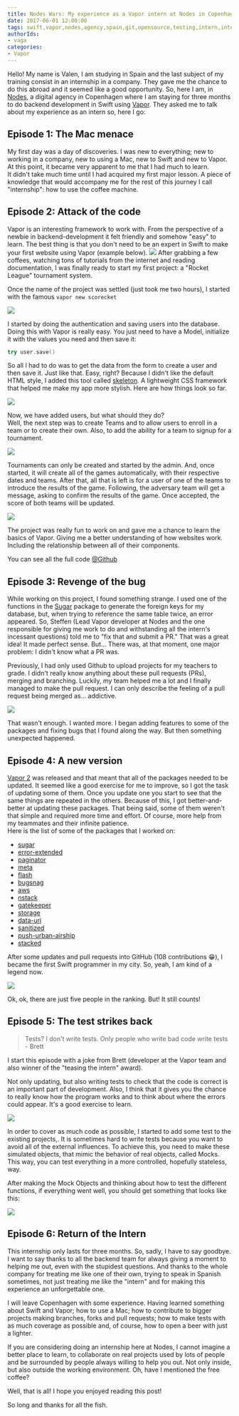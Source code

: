 ```yaml
---
title: Nodes Wars: My experience as a Vapor intern at Nodes in Copenhagen
date: 2017-06-01 12:00:00
tags: swift,vapor,nodes,agency,spain,git,opensource,testing,intern,internship
authorIds:
- vaga
categories:
- Vapor
---
```


Hello! My name is Valen, I am studying in Spain and the last subject of my training consist in an internship in a company. They gave me the chance to do this abroad and it seemed like a good opportunity. So, here I am, in [Nodes](https://www.nodesagency.com/), a digital agency in Copenhagen where I am staying for three months to do backend development in Swift using [Vapor](https://vapor.codes/).
They asked me to talk about my experience as an intern so, here I go:

## Episode 1: The Mac menace

My first day was a day of discoveries. I was new to everything; new to working in a company, new to using a Mac, new to Swift and new to Vapor. At this point, it became very apparent to me that I had much to learn.  
It didn't take much time until I had acquired my first major lesson. A piece of knowledge that would accompany me for the rest of this journey I call "internship": how to use the coffee machine.

## Episode 2: Attack of the code

Vapor is an interesting framework to work with. From the perspective of a newbie in backend-development it felt friendly and somehow "easy" to learn. The best thing is that you don't need to be an expert in Swift to make your first website using Vapor (example below).
![](http://isaced.qiniudn.com/FodLnmcMmvwEKTygu1CqOgqA8v8Z)
After grabbing a few coffees, watching tons of tutorials from the internet and reading documentation, I was finally ready to start my first project: a "Rocket League" tournament system.  

Once the name of the project was settled (just took me two hours), I started with the famous `vapor new scorecket`

![](https://pbs.twimg.com/media/CjeXpZQXEAA0pS9.png)

I started by doing the authentication and saving users into the database. Doing this with Vapor is really easy. You just need to have a Model, initialize it with the values you need and then save it:  
```swift
try user.save()
```
So all I had to do was to get the data from the form to create a user and then save it. Just like that. Easy, right?
Because I didn't like the default HTML style, I added this tool called [skeleton](http://getskeleton.com/#examples). A lightweight CSS framework that helped me make my app more stylish. Here are how things look so far.

![](http://i66.tinypic.com/op440z.png)


Now, we have added users, but what should they do?  
Well, the next step was to create Teams and to allow users to enroll in a team or to create their own. Also, to add the ability for a team to signup for a tournament.

![](http://i63.tinypic.com/alosol.png)

Tournaments can only be created and started by the admin. And, once started, it will create all of the games automatically, with their respective dates and teams. After that, all that is left is for a user of one of the teams to introduce the results of the game. Following, the adversary team will get a message, asking to confirm the results of the game. Once accepted, the score of both teams will be updated.  

![](http://i66.tinypic.com/nmb2ja.png)

The project was really fun to work on and gave me a chance to learn the basics of Vapor. Giving me a better understanding of how websites work. Including the relationship between all of their components.

You can see all the full code [@Github](https://github.com/valen90/scoreket)

## Episode 3: Revenge of the bug

While working on this project, I found something strange. I used one of the functions in the [Sugar](https://github.com/nodes-vapor/sugar) package to generate the foreign keys for my database, but, when trying to reference the same table twice, an error appeared. So, Steffen (Lead Vapor developer at Nodes and the one responsible for giving me work to do and withstanding all the intern's incessant questions) told me to "fix that and submit a PR." That was a great idea! It made perfect sense. But... There was, at that moment, one major problem: I didn't know what a PR was.

Previously, I had only used Github to upload  projects for my teachers to grade. I didn't really know anything about these pull requests (PRs), merging and branching. Luckily, my team helped me a lot and I finally managed to make the pull request. I can only describe the feeling of a pull request being merged as... addictive.

![](http://i64.tinypic.com/339niw7.png)

That wasn't enough. I wanted more. I began adding features to some of the packages and fixing bugs that I found along the way. But then something unexpected happened.

## Episode 4: A new version

[Vapor 2](https://github.com/vapor/vapor/tree/master) was released and that meant that all of the packages needed to be updated. It seemed like a good exercise for me to improve, so I got the task of updating some of them. Once you update one you start to see that the same things are repeated in the others. Because of this, I got better-and-better at updating these packages. That being said, some of them weren't that simple and required more time and effort. Of course, more help from my teammates and their infinite patience.  
Here is the list of some of the packages that I worked on:
- [sugar](https://github.com/nodes-vapor/sugar)
- [error-extended](https://github.com/nodes-vapor/error-extended)
- [paginator](https://github.com/nodes-vapor/paginator)
- [meta](https://github.com/nodes-vapor/meta)
- [flash](https://github.com/nodes-vapor/flash)
- [bugsnag](https://github.com/nodes-vapor/bugsnag)
- [aws](https://github.com/nodes-vapor/aws)
- [nstack](https://github.com/nodes-vapor/nstack)
- [gatekeeper](https://github.com/nodes-vapor/gatekeeper)
- [storage](https://github.com/nodes-vapor/storage)
- [data-uri](https://github.com/nodes-vapor/data-uri)
- [sanitized](https://github.com/nodes-vapor/sanitized)
- [push-urban-airship](https://github.com/nodes-vapor/push-urban-airship)
- [stacked](https://github.com/nodes-vapor/stacked)  

After some updates and pull requests into GitHub (108 contributions :grin:), I became the first Swift programmer in my city. So, yeah, I am kind of a legend now.

![](http://i65.tinypic.com/r9rds8.png)

Ok, ok, there are just five people in the ranking. But! It still counts!

## Episode 5: The test strikes back

>Tests? I don't write tests. Only people who write bad code write tests - Brett

I start this episode with a joke from Brett (developer at the Vapor team and also winner of the "teasing the intern" award).

Not only updating, but also writing tests to check that the code is correct is an important part of development. Also, I think that it gives you the chance to really know how the program works and to think about where the errors could appear. It's a good exercise to learn.

![](http://i63.tinypic.com/vxdw1j.png)

In order to cover as much code as possible, I started to add some test to the existing projects,. It is sometimes hard to write tests because you want to avoid all of the external influences. To achieve this, you need to make these simulated objects, that mimic the behavior of real objects, called Mocks. This way, you can test everything in a more controlled, hopefully stateless, way.

After making the Mock Objects and thinking about how to test the different functions, if everything went well, you should get something that looks like this:

![](http://i68.tinypic.com/1043vx1.png)

## Episode 6: Return of the Intern

This internship only lasts for three months. So, sadly, I have to say goodbye. I want to say thanks to all the backend team for always giving a moment to helping me out, even with the stupidest questions. And thanks to the whole company for treating me like one of their own, trying to speak in Spanish sometimes, not just treating me like the "intern" and for making this experience an unforgettable one.

I will leave Copenhagen with some experience. Having learned something about Swift and Vapor; how to use a Mac; how to contribute to bigger projects making branches,  forks and pull requests; how to make tests with as much coverage as possible and, of course, how to open a beer with just a lighter.

If you are considering doing an internship here at Nodes, I cannot imagine a better place to learn, to collaborate on real projects used by lots of people and be surrounded by people always willing to help you out. Not only inside, but also outside the working environment. Oh, have I mentioned the free coffee?

Well, that is all! I hope you enjoyed reading this post!

So long and thanks for all the fish.
